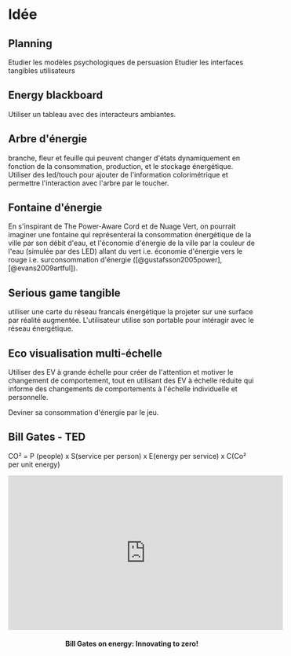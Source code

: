 # Idée
## Planning

Etudier les modèles psychologiques de persuasion
Etudier les interfaces tangibles utilisateurs

## Energy blackboard

Utiliser un tableau avec des interacteurs ambiantes.

## Arbre d'énergie

 branche, fleur et feuille qui peuvent changer d'états dynamiquement en fonction de la consommation, production, et le stockage énergétique.
 Utiliser des led/touch pour ajouter de l'information colorimétrique et permettre l'interaction avec l'arbre par le toucher.

## Fontaine d'énergie

En s'inspirant de The Power-Aware Cord et de Nuage Vert, on pourrait imaginer une fontaine qui représenterai la consommation énergétique de la ville par son débit d'eau, et l'économie d'énergie de la ville par la couleur de l'eau (simulée par des LED) allant du vert i.e. économie d'énergie vers le rouge i.e. surconsommation d'énergie ([@gustafsson2005power],[@evans2009artful]).

## Serious game tangible

utiliser une carte du réseau francais énergétique la projeter sur une surface par réalité augmentée. L'utilisateur utilise son portable pour intéragir avec le réseau énergétique.

## Eco visualisation multi-échelle

Utiliser des EV à grande échelle pour créer de l'attention et motiver le changement de comportement, tout en utilisant des EV à échelle réduite qui informe des changements de comportements à l'échelle individuelle et personnelle.

Deviner sa consommation d'énergie par le jeu.

## Bill Gates - TED

CO² = P (people) x S(service per person) x E(energy per service) x C(Co² per unit energy)

<iframe width="560" height="315" src="https://www.youtube.com/embed/JaF-fq2Zn7I" frameborder="0" allowfullscreen></iframe>
<h4 style="text-align:center">Bill Gates on energy: Innovating to zero!</h4>
